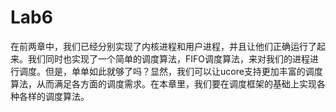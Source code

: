 # Lab6

在前两章中，我们已经分别实现了内核进程和用户进程，并且让他们正确运行了起来。我们同时也实现了一个简单的调度算法，FIFO调度算法，来对我们的进程进行调度。但是，单单如此就够了吗？显然，我们可以让ucore支持更加丰富的调度算法，从而满足各方面的调度需求。在本章里，我们要在调度框架的基础上实现各种各样的调度算法。